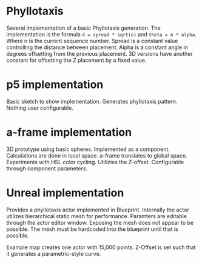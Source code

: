 Phyllotaxis
===

Several implementation of a basic Phyllotaxis generation. The implementation is the formula `d = spread * sqrt(n)` and `theta = n * alpha`. Where n is the current sequence number. Spread is a constant value controlling the distance between placement. Alpha is a constant angle in degrees offsetting from the previous placement. 3D versions have another constant for offsetting the Z placement by a fixed value.

p5 implementation
===

Basic sketch to show implementation. Generates phyllotaxis pattern. Nothing user configurable.

a-frame implementation
===

3D prototype using basic spheres. Implemented as a component. Calculations are done in local space. a-frame translates to global space. Experiments with HSL color cycling. Utilizies the Z-offset. Configurable through component parameters.

Unreal implementation
===

Provides a phyllotaxis actor implemented in Blueprint. Internally the actor utilizes hierarchical static mesh for performance. Paramters are editable through the actor editor window. Exposing the mesh does not appear to be possible. The mesh must be hardcoded into the blueprint until that is possible.

Example map creates one actor with 15,000 points. Z-Offset is set such that it generates a parametric-style curve.
